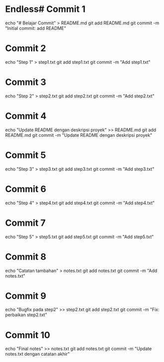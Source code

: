 # Endless# Commit 1
echo "# Belajar Commit" > README.md
git add README.md
git commit -m "Initial commit: add README"

# Commit 2
echo "Step 1" > step1.txt
git add step1.txt
git commit -m "Add step1.txt"

# Commit 3
echo "Step 2" > step2.txt
git add step2.txt
git commit -m "Add step2.txt"

# Commit 4
echo "Update README dengan deskripsi proyek" >> README.md
git add README.md
git commit -m "Update README dengan deskripsi proyek"

# Commit 5
echo "Step 3" > step3.txt
git add step3.txt
git commit -m "Add step3.txt"

# Commit 6
echo "Step 4" > step4.txt
git add step4.txt
git commit -m "Add step4.txt"

# Commit 7
echo "Step 5" > step5.txt
git add step5.txt
git commit -m "Add step5.txt"

# Commit 8
echo "Catatan tambahan" > notes.txt
git add notes.txt
git commit -m "Add notes.txt"

# Commit 9
echo "Bugfix pada step2" >> step2.txt
git add step2.txt
git commit -m "Fix: perbaikan step2.txt"

# Commit 10
echo "Final notes" >> notes.txt
git add notes.txt
git commit -m "Update notes.txt dengan catatan akhir"
